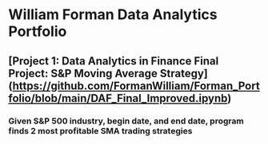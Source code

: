 # William Forman Data Analytics Portfolio

## [Project 1: Data Analytics in Finance Final Project: S&P Moving Average Strategy] (https://github.com/FormanWilliam/Forman_Portfolio/blob/main/DAF_Final_Improved.ipynb)
### Given S&P 500 industry, begin date, and end date, program finds 2 most profitable SMA trading strategies
